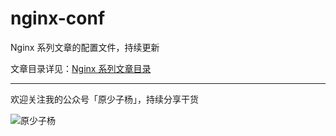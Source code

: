 # nginx-conf
Nginx 系列文章的配置文件，持续更新

文章目录详见：[Nginx 系列文章目录](https://iziyang.github.io/tags/nginx/)

---

欢迎关注我的公众号「原少子杨」，持续分享干货

![原少子杨](https://s3plus.meituan.net/v1/mss_f32142e8d47149129e9550e929704625/yzz-test-image/qrcode_for_gh_3cfae3cf61d9_258.jpg)
